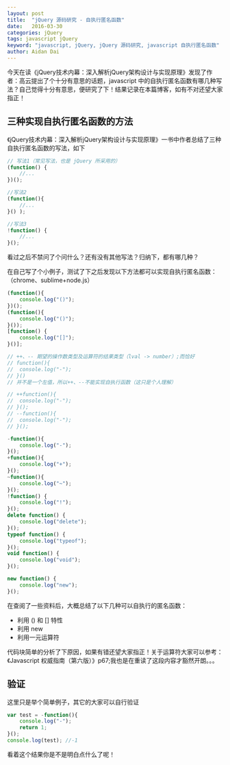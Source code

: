 ```yaml
---
layout: post
title:  "jQuery 源码研究 - 自执行匿名函数"
date:   2016-03-30
categories: jQuery
tags: javascript jQuery
keyword: "javascript, jQuery, jQuery 源码研究, javascript 自执行匿名函数"
author: Aidan Dai
---
```


今天在读《jQuery技术内幕：深入解析jQuery架构设计与实现原理》发现了作者：高云提出了个十分有意思的话题，javascript 中的自执行匿名函数有哪几种写法？自己觉得十分有意思，便研究了下！结果记录在本篇博客，如有不对还望大家指正！

## 三种实现自执行匿名函数的方法

《jQuery技术内幕：深入解析jQuery架构设计与实现原理》一书中作者总结了三种自执行匿名函数的写法，如下

```javascript
// 写法1（常见写法，也是 jQuery 所采用的）
(function() {
    //...
})();

//写法2
(function(){
    //...
}() );

//写法3
!function() {
    //...
}();
```

看过之后不禁问了个问什么？还有没有其他写法？归纳下，都有哪几种？

在自己写了个小例子，测试了下之后发现以下方法都可以实现自执行匿名函数：（chrome、sublime+node.js）

```javascript
(function(){
	console.log("()");
})();
(function(){
	console.log("()");
}());
[function() {
	console.log("[]");
}()];

// ++、-- 期望的操作数类型及运算符的结果类型（lval -> number）;而恰好
// function(){
// 	console.log("-");
// }()
// 并不是一个左值，所以++、--不能实现自执行函数（这只是个人理解）

// ++function(){
// 	console.log("-");
// }();
// --function(){
// 	console.log("-");
// }();

-function(){
	console.log("-");
}();
+function(){
	console.log("+");
}();
~function(){
	console.log("~");
}();
!function() {
	console.log("!");
}();
delete function() {
	console.log("delete");
}();
typeof function() {
	console.log("typeof");
}();
void function() {
	console.log("void");
}();

new function() {
	console.log("new");
}();
```

在查阅了一些资料后，大概总结了以下几种可以自执行的匿名函数：

- 利用 () 和 [] 特性
- 利用 new
- 利用一元运算符

代码块简单的分析了下原因，如果有错还望大家指正！关于运算符大家可以参考：《Javascript 权威指南（第六版）》p67;我也是在重读了这段内容才豁然开朗。。。

## 验证

这里只是举个简单例子，其它的大家可以自行验证

```javascript
var test = -function(){
	console.log("-");
    return 1;
}();
console.log(test); //-1
```

看着这个结果你是不是明白点什么了呢！
